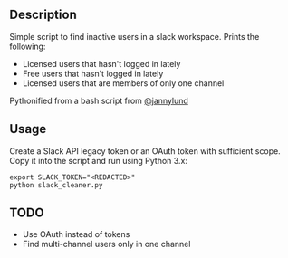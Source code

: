 ## Description

Simple script to find inactive users in a slack workspace. Prints the following:

- Licensed users that hasn't logged in lately
- Free users that hasn't logged in lately
- Licensed users that are members of only one channel

Pythonified from a bash script from [@jannylund](http://github.com/jannylund)

## Usage

Create a Slack API legacy token or an OAuth token with sufficient scope. Copy it into the script and run using Python 3.x:

```
export SLACK_TOKEN="<REDACTED>"
python slack_cleaner.py
```

## TODO

- Use OAuth instead of tokens
- Find multi-channel users only in one channel
